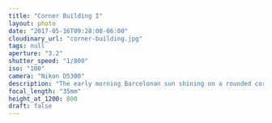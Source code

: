 ```yaml
---
title: "Corner Building I"
layout: photo
date: "2017-05-16T09:28:00-06:00"
cloudinary_url: "corner-building.jpg"
tags: null
aperture: "3.2"
shutter_speed: "1/800"
iso: "100"
camera: "Nikon D5300"
description: "The early morning Barcelonan sun shining on a rounded corner building."
focal_length: "35mm"
height_at_1200: 800
draft: false
---
```

